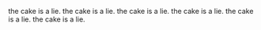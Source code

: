 the cake is a lie.
the cake is a lie.
the cake is a lie.
the cake is a lie.
the cake is a lie.
the cake is a lie.